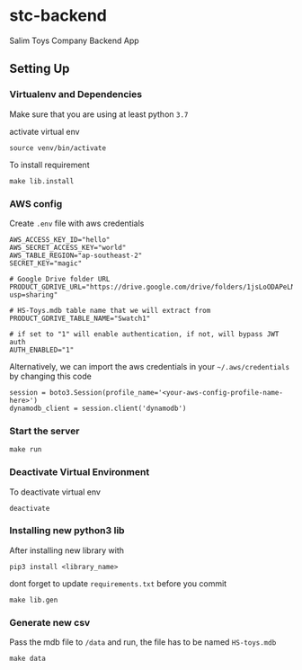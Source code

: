 # stc-backend
Salim Toys Company Backend App

## Setting Up
### Virtualenv and Dependencies
Make sure that you are using at least python `3.7`

activate virtual env
```
source venv/bin/activate
```

To install requirement
```
make lib.install
```

### AWS config
Create `.env` file with aws credentials
```
AWS_ACCESS_KEY_ID="hello"
AWS_SECRET_ACCESS_KEY="world"
AWS_TABLE_REGION="ap-southeast-2"
SECRET_KEY="magic"

# Google Drive folder URL
PRODUCT_GDRIVE_URL="https://drive.google.com/drive/folders/1jsLoODAPeLNJNWzHhpe1KbQCOoujdcK3?usp=sharing"

# HS-Toys.mdb table name that we will extract from
PRODUCT_GDRIVE_TABLE_NAME="Swatch1"

# if set to "1" will enable authentication, if not, will bypass JWT auth
AUTH_ENABLED="1"
```
Alternatively, we can import the aws credentials in your `~/.aws/credentials`
by changing this code
```
session = boto3.Session(profile_name='<your-aws-config-profile-name-here>')
dynamodb_client = session.client('dynamodb')
```

### Start the server
```
make run
```

### Deactivate Virtual Environment
To deactivate virtual env
```
deactivate
```

### Installing new python3 lib
After installing new library with
```
pip3 install <library_name>
```
dont forget to update `requirements.txt` before you commit
```
make lib.gen
```


### Generate new csv
Pass the mdb file to `/data` and run, the file has to be named `HS-toys.mdb`
```
make data
```